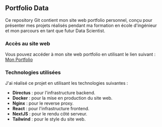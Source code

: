 ## Portfolio Data

Ce repository Git contient mon site web portfolio personnel, conçu pour présenter mes projets réalisés pendant ma formation en école d'ingénieur et mon parcours en tant que futur Data Scientist.

### Accès au site web

Vous pouvez accéder à mon site web portfolio en utilisant le lien suivant : [Mon Portfolio](https://data.oscarpalissot.fr)

### Technologies utilisées

J'ai réalisé ce projet en utilisant les technologies suivantes :

- **Directus** : pour l'infrastructure backend.
- **Docker** : pour la mise en production du site web.
- **Nginx** : pour le reverse proxy.
- **React** : pour l'infrastructure frontend.
- **NextJS** : pour le rendu côté serveur.
- **Tailwind** : pour le style du site web.